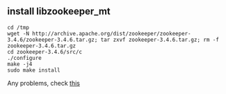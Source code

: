 ## install libzookeeper_mt


```
cd /tmp
wget -N http://archive.apache.org/dist/zookeeper/zookeeper-3.4.6/zookeeper-3.4.6.tar.gz; tar zxvf zookeeper-3.4.6.tar.gz; rm -f zookeeper-3.4.6.tar.gz
cd zookeeper-3.4.6/src/c
./configure
make -j4
sudo make install
```
Any problems, check [this](http://zookeeper.apache.org/doc/r3.1.2/zookeeperProgrammers.html#Installation)
